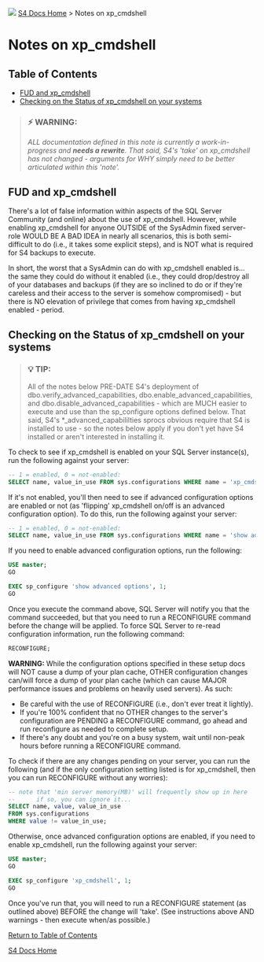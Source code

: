 ![](https://assets.overachiever.net/s4/images/s4_main_logo.png)
[S4 Docs Home](/readme.md) > Notes on xp_cmdshell

# Notes on xp_cmdshell

## Table of Contents
- [FUD and xp_cmdshell](#fud-and-xp_cmdshell)
- [Checking on the Status of xp_cmdshell on your systems ](#checking-on-the-status-of-xp_cmdshell-on-your-systems)

> ### :zap: **WARNING:** 
> *ALL documentation defined in this note is currently a work-in-progress and **needs a rewrite**. That said, S4's 'take' on xp_cmdshell has not changed - arguments for WHY simply need to be better articulated within this 'note'.*

## FUD and xp_cmdshell
There's a lot of false information within aspects of the SQL Server Community (and online) about the use of xp_cmdshell. However, while enabling xp_cmdshell for anyone OUTSIDE of the SysAdmin fixed server-role WOULD BE A BAD IDEA in nearly all scenarios, this is both semi-difficult to do (i.e., it takes some explicit steps), and is NOT what is required for S4 backups to execute. 

<section style="visibility:hidden; display:none;">
Instead, S4 Backups simply need xp_cmdshell enabled for SysAdmins - which will give Admins (or SQL Server Agent jobs running with elevated permissions), the ability to, effectively, open up a command-shell on the host SQL Server and execute commands against that shell WITH the permissions granted to your SQL Server Engine/Service. Or, in other words, xp_cmdshell allows SysAdmins to run arbitrary Windows commands (in effect giving them a 'DOS prompt') with whatever permissions are afforded to the SQL Server Service itself. When configured securely and correctly, the number of permissions available to a SQL Server Service are VERY limited by default - and are typically restricted to folders explicitly defined during setup or initial configuration (i.e., SQL Server will obviously need permissions to access the Program Files\SQL Server\ directory, the folders for data and log files, and any folders you've defined for SQL Server to use as backups; further, if you're pushing backups off-box (which you should be doing), you'll need to be using a least-privilege Domain Account - which will need to be granted read/write permissions against your targeted network shares for SQL Server backups). 
</section>

In short, the worst that a SysAdmin can do with xp_cmdshell enabled is... the same they could do without it enabled (i.e., they could drop/destroy all of your databases and backups (if they are so inclined to do or if they're careless and their access to the server is somehow compromised) - but there is NO elevation of privilege that comes from having xp_cmdshell enabled - period. 

## Checking on the Status of xp_cmdshell on your systems

> ### :bulb: **TIP:**
>  All of the notes below PRE-DATE S4's deployment of dbo.verify_advanced_capabilities, dbo.enable_advanced_capabilities, and dbo.disable_advanced_capabilities - which are MUCH easier to execute and use than the sp_configure options defined below. That said, S4's \*_advanced_capabililties sprocs obvious require that S4 is installed to use - so the notes below apply if you don't yet have S4 installed or aren't interested in installing it. 

To check to see if xp_cmdshell is enabled on your SQL Server instance(s), run the following against your server: 

```sql
-- 1 = enabled, 0 = not-enabled:
SELECT name, value_in_use FROM sys.configurations WHERE name = 'xp_cmdshell';
```

If it's not enabled, you'll then need to see if advanced configuration options are enabled or not (as 'flipping' xp_cmdshell on/off is an advanced configuration option). To do this, run the following against your server: 

```sql
-- 1 = enabled, 0 = not-enabled:
SELECT name, value_in_use FROM sys.configurations WHERE name = 'show advanced options';
```

If you need to enable advanced configuration options, run the following:

```sql
USE master;
GO

EXEC sp_configure 'show advanced options', 1;
GO
```

Once you execute the command above, SQL Server will notify you that the command succeeded, but that you need to run a RECONFIGURE command before the change will be applied. To force SQL Server to re-read configuration information, run the following command: 

```sql
RECONFIGURE;
```

**WARNING:** While the configuration options specified in these setup docs will NOT cause a dump of your plan cache, OTHER configuration changes can/will force a dump of your plan cache (which can cause MAJOR performance issues and problems on heavily used servers). As such:
- Be careful with the use of RECONFIGURE (i.e., don't ever treat it lightly). 
- If you're 100% confident that no OTHER changes to the server's configuration are PENDING a RECONFIGURE command, go ahead and run reconfigure as needed to complete setup. 
- If there's any doubt and you're on a busy system, wait until non-peak hours before running a RECONFIGURE command.

To check if there are any changes pending on your server, you can run the following (and if the only configuration setting listed is for xp_cmdshell, then you can run RECONFIGURE without any worries):

```sql
-- note that 'min server memory(MB)' will frequently show up in here
--		if so, you can ignore it... 
SELECT name, value, value_in_use 
FROM sys.configurations
WHERE value != value_in_use;
```

Otherwise, once advanced configuration options are enabled, if you need to enable xp_cmdshell, run the following against your server:

```sql
USE master;
GO

EXEC sp_configure 'xp_cmdshell', 1;
GO
```

Once you've run that, you will need to run a RECONFIGURE statement (as outlined above) BEFORE the change will 'take'. (See instructions above AND warnings - then execute when/as possible.)

[Return to Table of Contents](#table-of-contents)

[S4 Docs Home](/readme.md)
